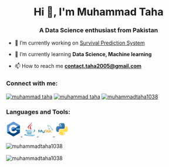 <h1 align="center">Hi 👋, I'm Muhammad Taha</h1>
<h3 align="center">A Data Science enthusiast from Pakistan</h3>

- 🔭 I’m currently working on [Survival Prediction System](https://github.com/MuhammadTaha1038/CodeAlpha_Survival-Prediction-App)

- 🌱 I’m currently learning **Data Science, Machine learning**

- 📫 How to reach me **contact.taha2005@gmail.com**

<h3 align="left">Connect with me:</h3>
<p align="left">
<a href="https://twitter.com/muhammad taha" target="blank"><img align="center" src="https://raw.githubusercontent.com/rahuldkjain/github-profile-readme-generator/master/src/images/icons/Social/twitter.svg" alt="muhammad taha" height="30" width="40" /></a>
<a href="https://linkedin.com/in/muhammad taha" target="blank"><img align="center" src="https://raw.githubusercontent.com/rahuldkjain/github-profile-readme-generator/master/src/images/icons/Social/linked-in-alt.svg" alt="muhammad taha" height="30" width="40" /></a>
<a href="https://kaggle.com/muhammadtaha1038" target="blank"><img align="center" src="https://raw.githubusercontent.com/rahuldkjain/github-profile-readme-generator/master/src/images/icons/Social/kaggle.svg" alt="muhammadtaha1038" height="30" width="40" /></a>
</p>

<h3 align="left">Languages and Tools:</h3>
<p align="left"> <a href="https://www.w3schools.com/cpp/" target="_blank" rel="noreferrer"> <img src="https://raw.githubusercontent.com/devicons/devicon/master/icons/cplusplus/cplusplus-original.svg" alt="cplusplus" width="40" height="40"/> </a> <a href="https://www.java.com" target="_blank" rel="noreferrer"> <img src="https://raw.githubusercontent.com/devicons/devicon/master/icons/java/java-original.svg" alt="java" width="40" height="40"/> </a> <a href="https://www.mysql.com/" target="_blank" rel="noreferrer"> <img src="https://raw.githubusercontent.com/devicons/devicon/master/icons/mysql/mysql-original-wordmark.svg" alt="mysql" width="40" height="40"/> </a> <a href="https://www.python.org" target="_blank" rel="noreferrer"> <img src="https://raw.githubusercontent.com/devicons/devicon/master/icons/python/python-original.svg" alt="python" width="40" height="40"/> </a> </p>

<p><img align="center" src="https://github-readme-stats.vercel.app/api/top-langs?username=muhammadtaha1038&show_icons=true&locale=en&layout=compact" alt="muhammadtaha1038" /></p>

<p><img align="center" src="https://github-readme-streak-stats.herokuapp.com/?user=muhammadtaha1038&" alt="muhammadtaha1038" /></p>

